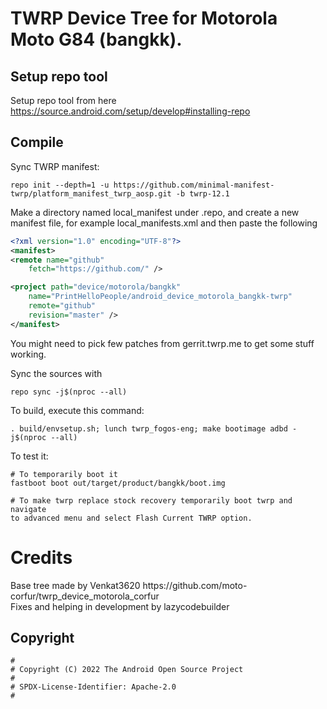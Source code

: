 # TWRP Device Tree for Motorola Moto G84 (bangkk).

## Setup repo tool
Setup repo tool from here https://source.android.com/setup/develop#installing-repo

## Compile

Sync TWRP manifest:

```
repo init --depth=1 -u https://github.com/minimal-manifest-twrp/platform_manifest_twrp_aosp.git -b twrp-12.1
```

Make a directory named local_manifest under .repo, and create a new manifest file, for example local_manifests.xml
and then paste the following

```xml
<?xml version="1.0" encoding="UTF-8"?>
<manifest>
<remote name="github"
	fetch="https://github.com/" />

<project path="device/motorola/bangkk"
	name="PrintHelloPeople/android_device_motorola_bangkk-twrp"
	remote="github"
	revision="master" />
</manifest>
```
You might need to pick few patches from gerrit.twrp.me to get some stuff working.

Sync the sources with

```
repo sync -j$(nproc --all)
```

To build, execute this command:

```
. build/envsetup.sh; lunch twrp_fogos-eng; make bootimage adbd -j$(nproc --all)
```

To test it:

```
# To temporarily boot it
fastboot boot out/target/product/bangkk/boot.img 

# To make twrp replace stock recovery temporarily boot twrp and navigate
to advanced menu and select Flash Current TWRP option.
```

# Credits
<p>Base tree made by Venkat3620 https://github.com/moto-corfur/twrp_device_motorola_corfur<br>
Fixes and helping in development by lazycodebuilder</p>



## Copyright

```
#
# Copyright (C) 2022 The Android Open Source Project
#
# SPDX-License-Identifier: Apache-2.0
#
